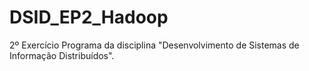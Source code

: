 # DSID_EP2_Hadoop
2º Exercício Programa da disciplina "Desenvolvimento de Sistemas de Informação Distribuídos".
